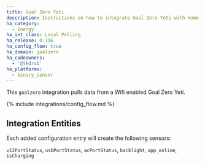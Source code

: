 ```yaml
---
title: Goal Zero Yeti
description: Instructions on how to integrate Goal Zero Yeti with Home Assistant
ha_category:
  - Energy
ha_iot_class: Local Polling
ha_release: 0.116
ha_config_flow: true
ha_domain: goalzero
ha_codeowners:
  - '@tkdrob'
ha_platforms:
  - binary_sensor
---
```


This `goalzero` integration pulls data from a Wifi enabled Goal Zero Yeti.

{% include integrations/config_flow.md %}

## Integration Entities

Each added configuration entry will create the following sensors:

`v12PortStatus`, `usbPortStatus`, `acPortStatus`, `backlight`, `app_online`, `isCharging`
